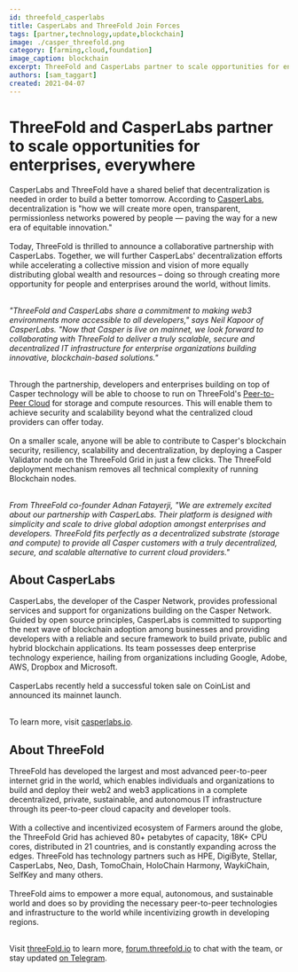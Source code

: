 ```yaml
---
id: threefold_casperlabs
title: CasperLabs and ThreeFold Join Forces
tags: [partner,technology,update,blockchain]
image: ./casper_threefold.png
category: [farming,cloud,foundation]
image_caption: blockchain
excerpt: ThreeFold and CasperLabs partner to scale opportunities for enterprises, everywhere
authors: [sam_taggart]
created: 2021-04-07
---
```


# ThreeFold and CasperLabs partner to scale opportunities for enterprises, everywhere

CasperLabs and ThreeFold have a shared belief that decentralization is needed in order to build a better tomorrow. According to [CasperLabs](https://casperlabs.io/en/company), decentralization is "how we will create more open, transparent, permissionless networks powered by people — paving the way for a new era of equitable innovation."
<br/>
<br/>
Today, ThreeFold is thrilled to announce a collaborative partnership with CasperLabs. Together, we will further CasperLabs' decentralization efforts while accelerating a collective mission and vision of more equally distributing global wealth and resources – doing so through creating more opportunity for people and enterprises around the world, without limits.
<br/>
<br/>

_"ThreeFold and CasperLabs share a commitment to making web3 environments more accessible to all developers," says Neil Kapoor of CasperLabs. "Now that Casper is live on mainnet, we look forward to collaborating with ThreeFold to deliver a truly scalable, secure and decentralized IT infrastructure for enterprise organizations building innovative, blockchain-based solutions."_
<br/>
<br/>

Through the partnership, developers and enterprises building on top of Casper technology will be able to choose to run on ThreeFold's [Peer-to-Peer Cloud](https://threefold.io/cloud) for storage and compute resources. This will enable them to achieve security and scalability beyond what the centralized cloud providers can offer today.
<br/>
<br/>
On a smaller scale, anyone will be able to contribute to Casper's blockchain security, resiliency, scalability and decentralization, by deploying a Casper Validator node on the ThreeFold Grid in just a few clicks. The ThreeFold deployment mechanism removes all technical complexity of running Blockchain nodes.
<br/>
<br/>

_From ThreeFold co-founder Adnan Fatayerji, "We are extremely excited about our partnership with CasperLabs. Their platform is designed with simplicity and scale to drive global adoption amongst enterprises and developers. ThreeFold fits perfectly as a decentralized substrate (storage and compute) to provide all Casper customers with a truly decentralized, secure, and scalable alternative to current cloud providers."_

## About CasperLabs

CasperLabs, the developer of the Casper Network, provides professional services and support for organizations building on the Casper Network. Guided by open source principles, CasperLabs is committed to supporting the next wave of blockchain adoption among businesses and providing developers with a reliable and secure framework to build private, public and hybrid blockchain applications. Its team possesses deep enterprise technology experience, hailing from organizations including Google, Adobe, AWS, Dropbox and Microsoft.
<br/>
<br/>
CasperLabs recently held a successful token sale on CoinList and announced its mainnet launch.
<br/>
<br/>

To learn more, visit [casperlabs.io](https://casperlabs.io).

## About ThreeFold

ThreeFold has developed the largest and most advanced peer-to-peer internet grid in the world, which enables individuals and organizations to build and deploy their web2 and web3 applications in a complete decentralized, private, sustainable, and autonomous IT infrastructure through its peer-to-peer cloud capacity and developer tools.
<br/>
<br/>
With a collective and incentivized ecosystem of Farmers around the globe, the ThreeFold Grid has achieved 80+ petabytes of capacity, 18K+ CPU cores, distributed in 21 countries, and is constantly expanding across the edges. ThreeFold has technology partners such as HPE, DigiByte, Stellar, CasperLabs, Neo, Dash, TomoChain, HoloChain Harmony, WaykiChain, SelfKey and many others.
<br/>
<br/>
ThreeFold aims to empower a more equal, autonomous, and sustainable world and does so by providing the necessary peer-to-peer technologies and infrastructure to the world while incentivizing growth in developing regions.
<br/>
<br/>

Visit [threeFold.io](https://threefold.io) to learn more, [forum.threefold.io](https://forum.threefold.io) to chat with the team, or stay updated [on Telegram](https://t.me/threefoldnews).